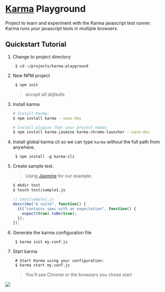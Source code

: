 # [Karma](https://karma-runner.github.io) Playground

Project to learn and experiment with the Karma javascript test runner.  Karma runs your javascript tests in multiple browsers.


## Quickstart Tutorial

1. Change to project directory

		$ cd ~/projects/karma-playground

2. New NPM project
	
		$ npm init

	> *accept all defaults*

3. Install karma

	```bash
	# Install Karma:
	$ npm install karma --save-dev

	# Install plugins that your project needs:
	$ npm install karma-jasmine karma-chrome-launcher --save-dev
	```

4. Install global karma cli so we can type `karma` without the full path from anywhere.

		$ npm install -g karma-cli


5. Create sample test.

	> Using [Jasmine](http://jasmine.github.io/) for our example.

	```bash
	$ mkdir test
	$ touch test/sample1.js
	```
	
	```js
	// test/sample1.js
	describe("A suite", function() {
	  it("contains spec with an expectation", function() {
	    expect(true).toBe(true);
	  });
	});
	```

6. Generate the karma configuration file 

		$ karma init my.conf.js


7. Start karma

		# Start Karma using your configuration:
		$ karma start my.conf.js

	> You'll see Chrome or the browsers you chose start

![](http://note.io/1FdGfLE)